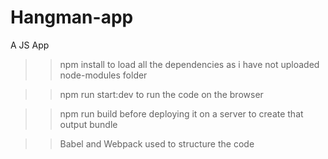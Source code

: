 # Hangman-app
A JS App



>>npm install to load all the dependencies as i have not uploaded node-modules folder

>>npm run start:dev       to run the code on the browser

>>npm run build           before deploying it on a server to create that output bundle

>>Babel and Webpack used to structure the code

